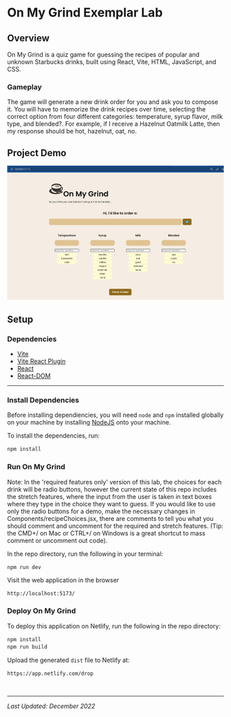 # On My Grind Exemplar Lab

## Overview

On My Grind is a quiz game for guessing the recipes of popular and unknown Starbucks drinks, built using React, Vite, HTML, JavaScript, and CSS.

### Gameplay

The game will generate a new drink order for you and ask you to compose it. You will have to memorize the drink recipes over time, selecting the correct option from four different categories: temperature, syrup flavor, milk type, and blended?. For example, if I receive a Hazelnut Oatmilk Latte, then my response should be hot, hazelnut, oat, no.

## Project Demo

![demo for lab in gif form](https://github.com/hzeng33/Barista-app/blob/main/barista-app_walkthrough.gif)

## Setup

### Dependencies

* [Vite](https://www.npmjs.com/package/vite)
* [Vite React Plugin](https://www.npmjs.com/package/@vitejs/plugin-react)
* [React](https://www.npmjs.com/package/react)
* [React-DOM](https://www.npmjs.com/package/react-dom)

---

### Install Dependencies

Before installing dependiencies, you will need `node` and `npm` installed globally on your machine by installing [NodeJS](https://nodejs.org/en/download/) onto your machine.

To install the dependencies, run:

```sh
npm install
```

### Run On My Grind

Note: In the 'required features only' version of this lab, the choices for each drink will be radio buttons, however the current state of this repo includes the stretch features, where the input from the user is taken in text boxes where they type in the choice they want to guess. If you would like to use only the radio buttons for a demo, make the necessary changes in Components/recipeChoices.jsx, there are comments to tell you what you should comment and uncomment for the required and stretch features. (Tip: the CMD+/ on Mac or CTRL+/ on Windows is a great shortcut to mass comment or uncomment out code).

In the repo directory, run the following in your terminal:

```sh
npm run dev

```

Visit the web application in the browser

```console
http://localhost:5173/
```

### Deploy On My Grind

To deploy this application on Netlify, run the following in the repo directory:

```sh
npm install
npm run build

```

Upload the generated `dist` file to Netlify at:

```html
https://app.netlify.com/drop
```

<br/>

---

*Last Updated: December 2022*
